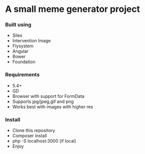 # A small meme generator project

### Built using
* Silex
* Intervention Image
* Flysystem
* Angular
* Bower
* Foundation

### Requirements
* 5.4+
* GD
* Browser with support for FormData
* Supports jpg/jpeg,gif and png
* Works best with images with higher res

### Install
* Clone this repository
* Composer install
* php -S localhost:3000 (if local)
* Enjoy
